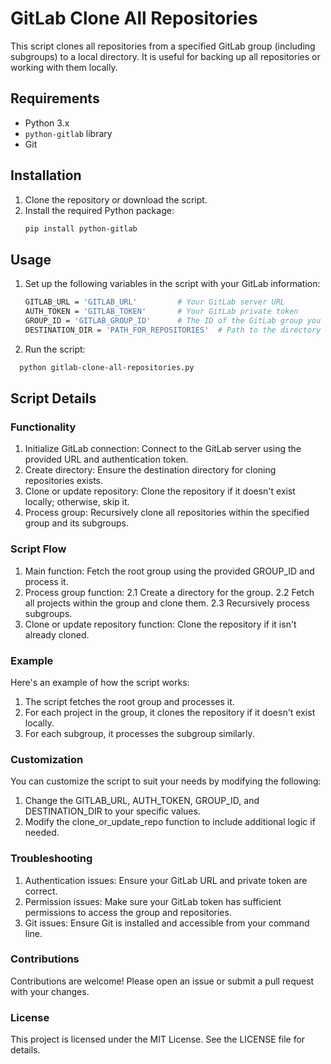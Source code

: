# GitLab Clone All Repositories

This script clones all repositories from a specified GitLab group (including subgroups) to a local directory. It is useful for backing up all repositories or working with them locally.

## Requirements

- Python 3.x
- `python-gitlab` library
- Git

## Installation

1. Clone the repository or download the script.
2. Install the required Python package:
   ```sh
   pip install python-gitlab
   ```

## Usage
1. Set up the following variables in the script with your GitLab information:
    ```sh
    GITLAB_URL = 'GITLAB_URL'         # Your GitLab server URL
    AUTH_TOKEN = 'GITLAB_TOKEN'       # Your GitLab private token
    GROUP_ID = 'GITLAB_GROUP_ID'      # The ID of the GitLab group you want to clone
    DESTINATION_DIR = 'PATH_FOR_REPOSITORIES'  # Path to the directory where repositories will be cloned
    ```
2. Run the script:
  ```sh
    python gitlab-clone-all-repositories.py
  ```

## Script Details

### Functionality
1. Initialize GitLab connection: Connect to the GitLab server using the provided URL and authentication token.
2. Create directory: Ensure the destination directory for cloning repositories exists.
3. Clone or update repository: Clone the repository if it doesn't exist locally; otherwise, skip it.
4. Process group: Recursively clone all repositories within the specified group and its subgroups.

### Script Flow
1. Main function: Fetch the root group using the provided GROUP_ID and process it.
2. Process group function:
2.1 Create a directory for the group.
2.2 Fetch all projects within the group and clone them.
2.3 Recursively process subgroups.
3. Clone or update repository function: Clone the repository if it isn't already cloned.

### Example
Here's an example of how the script works:

1. The script fetches the root group and processes it.
2. For each project in the group, it clones the repository if it doesn't exist locally.
3. For each subgroup, it processes the subgroup similarly.

### Customization
You can customize the script to suit your needs by modifying the following:

1. Change the GITLAB_URL, AUTH_TOKEN, GROUP_ID, and DESTINATION_DIR to your specific values.
2. Modify the clone_or_update_repo function to include additional logic if needed.

### Troubleshooting
1. Authentication issues: Ensure your GitLab URL and private token are correct.
2. Permission issues: Make sure your GitLab token has sufficient permissions to access the group and repositories.
3. Git issues: Ensure Git is installed and accessible from your command line.

### Contributions
Contributions are welcome! Please open an issue or submit a pull request with your changes.

### License
This project is licensed under the MIT License. See the LICENSE file for details.
